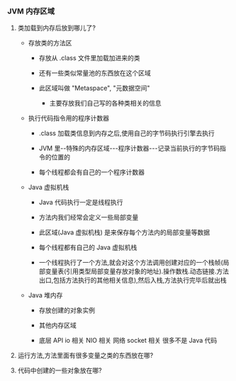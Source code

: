 ### JVM 内存区域

1. 类加载到内存后放到哪儿了?

    - 存放类的方法区

      - 存放从 .class 文件里加载加进来的类

      - 还有一些类似常量池的东西放在这个区域

      - 此区域叫做 "Metaspace", "元数据空间"

	  	- 主要存放我们自己写的各种类相关的信息
    	
	  	  

    - 执行代码指令用的程序计数器

      - .class 加载类信息到内存之后,使用自己的字节码执行引擎去执行

      - JVM 里--特殊的内存区域---程序计数器---记录当前执行的字节码指令的位置的

      - 每个线程都会有自己的一个程序计数器

        

    - Java 虚拟机栈

        - Java 代码执行一定是线程执行

        - 方法内我们经常会定义一些局部变量

        - 此区域(Java 虚拟机栈) 是来保存每个方法内的局部变量等数据

        - 每个线程都有自己的 Java 虚拟机栈

        - 一个线程执行了一个方法,就会对这个方法调用创建对应的一个栈帧(局部变量表(引用类型局部变量存放对象的地址).操作数栈.动态链接.方法出口,包括方法执行的其他相关信息),然后入栈,方法执行完毕后就出栈

          

    - Java 堆内存
    
        - 存放创建的对象实例
    
        - 其他内存区域
    
        - 底层 API io 相关  NIO 相关  网络 socket 相关  很多不是 Java 代码
        
          

2. 运行方法,方法里面有很多变量之类的东西放在哪?

3. 代码中创建的一些对象放在哪?
